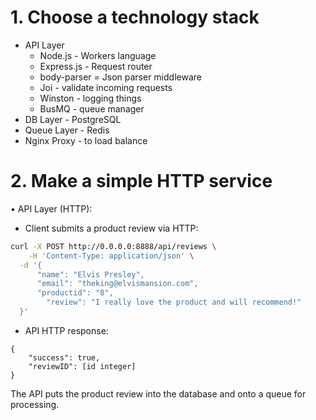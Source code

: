 # 1. Choose a technology stack
- API Layer
  - Node.js - Workers language
  - Express.js - Request router
  - body-parser = Json parser middleware
  - Joi - validate incoming requests
  - Winston - logging things
  - BusMQ - queue manager
- DB Layer - PostgreSQL
- Queue Layer - Redis
- Nginx Proxy - to load balance


# 2. Make a simple HTTP service
•	API Layer (HTTP):

-	Client submits a product review via HTTP:

```bash
curl -X POST http://0.0.0.0:8888/api/reviews \
 	-H 'Content-Type: application/json' \
  -d '{
      "name": "Elvis Presley",
      "email": "theking@elvismansion.com",
      "productid": "8",
        "review": "I really love the product and will recommend!"
  }'
```
-	API HTTP response:
```
{
	"success": true,
	"reviewID": [id integer]
}
```
The API puts the product review into the database and onto a queue for processing.
